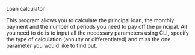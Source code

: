 

Loan calculator

This program allows you to calculate the principal loan, the monthly payment and the number of periods you need to pay off the principal.
All you need to do is to input all the necessary parameters using CLI, specify the type of calculation (annuity or differentiated) and miss the one parameter you would like to find out.
